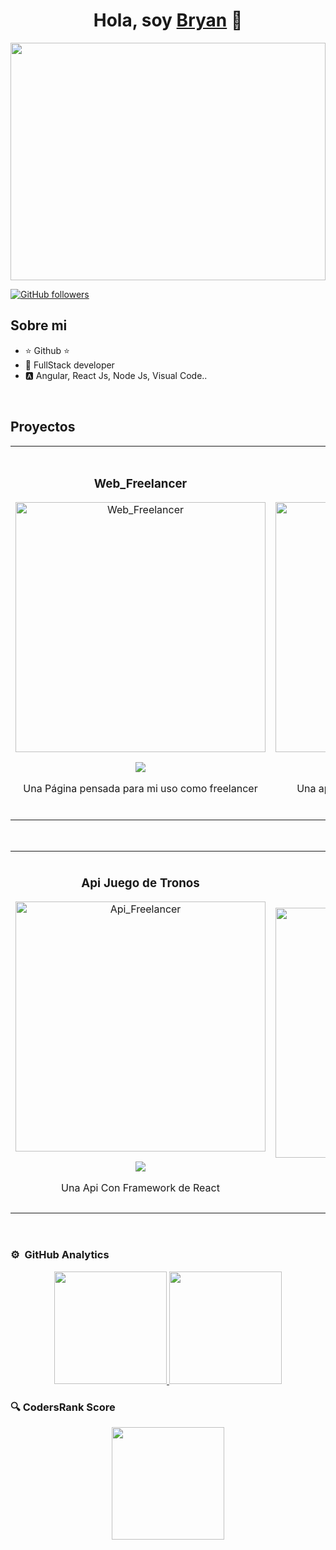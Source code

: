 
<div align="center">
<h1 align="center">Hola, soy <a href="https://www.linkedin.com/in/bryanzavaladev/">Bryan</a> 👋</h1>
</div>

<div align="center">
  <img src="https://imgur.com/cAupVBf.png" style="width:100%; height:380px;">
</div>

[![GitHub followers](https://img.shields.io/github/followers/BryanDZV?style=social)](https://github.com/BryanDZV/BryanDZV)

## Sobre mi

- ⭐ Github  ⭐ 
- 📲 FullStack developer
- 🅰 Angular, React Js, Node Js, Visual Code..

<br>

## Proyectos 
<table>
<tr>
<td width="50%">
<h3 align="center">Web_Freelancer</h3>
<div align="center">
<a href="https://freelancer-codigocondavid.netlify.app/" target="_blank"><img src="https://imgur.com/hs618OQ.png" width="400" alt="Web_Freelancer"></a>
<p>
<a href="https://github.com/BryanDZV/Web_Freelancer" target="_blank">
<img src="https://img.shields.io/badge/CÓDIGO-ff9?style=for-the-badge&logo=github&logoColor=black">
</a>
</p>
<p>Una Página pensada para mi uso como freelancer</p>
</div>
                                                                                      
</td>

<td width="50%">
               <br>
<h3 align="center">Protectora</h3>
<div align="center">                                       
<a href="https://protectora-orcin.vercel.app/portada" target="_blank"><img src="https://i.imgur.com/WWUJADV.png" width="400" alt="Protectora"></a>
<br>
<p>
<a href="https://github.com/BryanDZV/Protectora" target="_blank">
<img src="https://img.shields.io/badge/C%C3%93DIGO-80ffaa?style=for-the-badge&logo=github&logoColor=black">
</a>
</p>
<p>Una aplicación web dedicada a ayudar en la adopción de animales</p>
</div>                                                           
</td>
</tr>
</table>                                                                                 
</div>

<br>

<table>
<tr>
<td width="50%">
<h3 align="center">Api Juego de Tronos</h3>
<div align="center">
<a href="https:https://games-thrones.vercel.app/" target="_blank"><img src="https://i.imgur.com/FTKutgR.png" width="400" alt="Api_Freelancer"></a>
<p>
<a href="https://github.com/BryanDZV/Games_thrones" target="_blank">
<img src="https://img.shields.io/badge/CÓDIGO-ff9?style=for-the-badge&logo=github&logoColor=black">
</a>
</p>
<p>Una Api Con Framework de React </p>
</div>

</td>

<td width="50%">
               <br>
<h3 align="center">Blog De Café</h3>
<div align="center">                                       
<a href="https://blogcoffe-codigocondavid.netlify.app/" target="_blank"><img src="https://i.imgur.com/r0ZhBZq.png" width="400" alt="Blog Front"></a>
<br>
<p>
<a href="https://github.com/BryanDZV/Blog_Coffe" target="_blank">
<img src="https://img.shields.io/badge/C%C3%93DIGO-80ffaa?style=for-the-badge&logo=github&logoColor=black">
</a>
</p>
<p>Blog Sobre Café</p>
</div>                                                           
</td>
</tr>
</table>                                                                                 
</div>

<br>

### ⚙️ &nbsp;GitHub Analytics

<p align="center">
<a href="https://github.com/BryanDZV">
  <img height="180em" src="https://github-readme-stats-eight-theta.vercel.app/api?username=BryanDZV&show_icons=true&theme=algolia&include_all_commits=true&count_private=true"/>
  <img height="180em" src="https://github-readme-stats-eight-theta.vercel.app/api/top-langs/?username=BryanDZV&layout=compact&langs_count=8&theme=algolia"/>
</a>
</p>

### 🔍 CodersRank Score

<div align="center">
<a href="https://profile.codersrank.io/user/BryanDZV">
  <img height="180em" src="https://cr-ss-service.azurewebsites.net/api/ScreenShot?widget=summary&username=BryanDZV&show-avatar=true&width=500&style=--header-bg-color:%23000;--border-radius:10px;"/>
</a>
</div>

